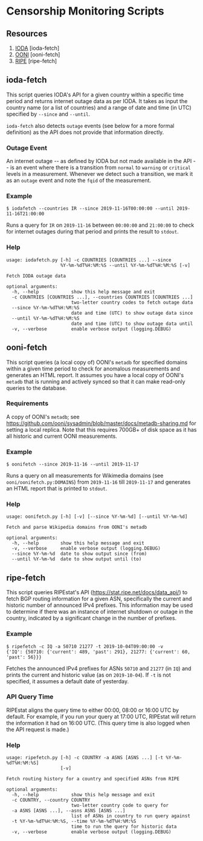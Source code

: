 # Censorship Monitoring Scripts

## Resources
1. [IODA](#ioda-fetch) [ioda-fetch]
2. [OONI](#ooni-fetch) [ooni-fetch]
3. [RIPE](#ripe-fetch) [ripe-fetch]

## ioda-fetch

This script queries IODA's API for a given country within a specific time period and returns internet outage data as per IODA. It takes as input the country name (or a list of countries) and a range of date and time (in UTC) specified by `--since` and `--until`.

`ioda-fetch` also detects `outage` events (see below for a more formal definition) as the API does not provide that information directly.

### Outage Event

An internet outage -- as defined by IODA but not made available in the API -- is an event where there is a transition from `normal` to `warning` or `critical` levels in a measurement. Whenever we detect such a transition, we mark it as an `outage` event and note the `fqid` of the measurement.

### Example

```
$ iodafetch --countries IR --since 2019-11-16T00:00:00 --until 2019-11-16T21:00:00
```

Runs a query for `IR` on `2019-11-16` between `00:00:00` and `21:00:00` to check for internet outages during that period and prints the result to `stdout`.

### Help

```
usage: iodafetch.py [-h] -c COUNTRIES [COUNTRIES ...] --since
                    %Y-%m-%dT%H:%M:%S --until %Y-%m-%dT%H:%M:%S [-v]

Fetch IODA outage data

optional arguments:
  -h, --help            show this help message and exit
  -c COUNTRIES [COUNTRIES ...], --countries COUNTRIES [COUNTRIES ...]
                        two-letter country codes to fetch outage data
  --since %Y-%m-%dT%H:%M:%S
                        date and time (UTC) to show outage data since
  --until %Y-%m-%dT%H:%M:%S
                        date and time (UTC) to show outage data until
  -v, --verbose         enable verbose output (logging.DEBUG)

```

## ooni-fetch

This script queries (a local copy of) OONI's `metadb` for specified domains within a given time period to check for anomalous measurements and generates an HTML report. It assumes you have a local copy of OONI's `metadb` that is running and actively synced so that it can make read-only queries to the database.

### Requirements

A copy of OONI's `metadb`; see https://github.com/ooni/sysadmin/blob/master/docs/metadb-sharing.md for setting a local replica. Note that this requires 700GB+ of disk space as it has all historic and current OONI measurements.

### Example

```
$ oonifetch --since 2019-11-16 --until 2019-11-17
```

Runs a query on all measurements for Wikimedia domains (see `ooni/oonifetch.py:DOMAINS`) from `2019-11-16` till `2019-11-17` and generates an HTML report that is printed to `stdout`.

### Help

```
usage: oonifetch.py [-h] [-v] [--since %Y-%m-%d] [--until %Y-%m-%d]

Fetch and parse Wikipedia domains from OONI's metadb

optional arguments:
  -h, --help        show this help message and exit
  -v, --verbose     enable verbose output (logging.DEBUG)
  --since %Y-%m-%d  date to show output since (from)
  --until %Y-%m-%d  date to show output until (to)
```

## ripe-fetch

This script queries RIPEstat's API (https://stat.ripe.net/docs/data_api/) to fetch BGP routing information for a given ASN, specifically the current and historic number of announced IPv4 prefixes. This information may be used to determine if there was an instance of internet shutdown or outage in the country, indicated by a significant change in the number of prefixes.

### Example

```
$ ripefetch -c IQ -a 50710 21277 -t 2019-10-04T09:00:00 -v
{'IQ': {50710: {'current': 489, 'past': 291}, 21277: {'current': 60, 'past': 56}}}
```

Fetches the announced IPv4 prefixes for ASNs `50710` and `21277` (in `IQ`) and prints the current and historic value (as on `2019-10-04`). If `-t` is not specified, it assumes a default date of yesterday.

### API Query Time

RIPEstat aligns the query time to either 00:00, 08:00 or 16:00 UTC by default. For example, if you run your query at 17:00 UTC, RIPEstat will return the information it had on 16:00 UTC. (This query time is also logged when the API request is made.)

### Help

```
usage: ripefetch.py [-h] -c COUNTRY -a ASNS [ASNS ...] [-t %Y-%m-%dT%H:%M:%S]
                    [-v]

Fetch routing history for a country and specified ASNs from RIPE

optional arguments:
  -h, --help            show this help message and exit
  -c COUNTRY, --country COUNTRY
                        two-letter country code to query for
  -a ASNS [ASNS ...], --asns ASNS [ASNS ...]
                        list of ASNs in country to run query against
  -t %Y-%m-%dT%H:%M:%S, --time %Y-%m-%dT%H:%M:%S
                        time to run the query for historic data
  -v, --verbose         enable verbose output (logging.DEBUG)
```
